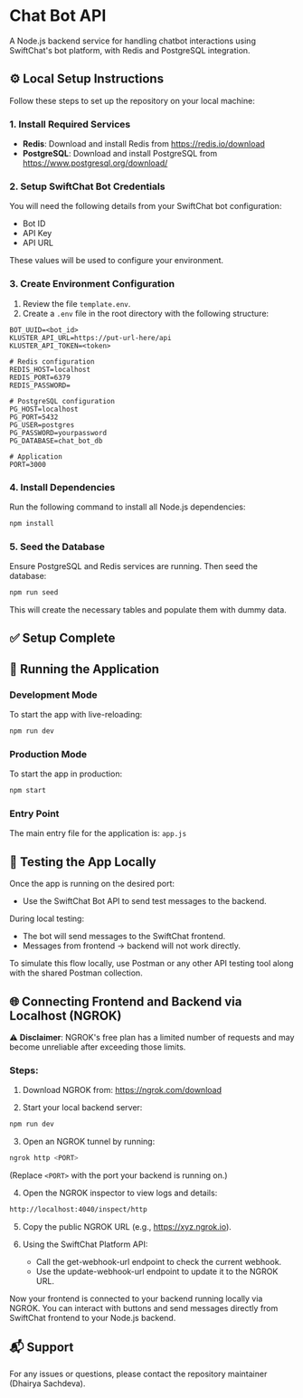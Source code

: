# Chat Bot API

A Node.js backend service for handling chatbot interactions using SwiftChat's bot platform, with Redis and PostgreSQL integration.

## ⚙️ Local Setup Instructions

Follow these steps to set up the repository on your local machine:

### 1. Install Required Services
- **Redis**: Download and install Redis from https://redis.io/download
- **PostgreSQL**: Download and install PostgreSQL from https://www.postgresql.org/download/

### 2. Setup SwiftChat Bot Credentials
You will need the following details from your SwiftChat bot configuration:
- Bot ID
- API Key
- API URL

These values will be used to configure your environment.

### 3. Create Environment Configuration
1. Review the file `template.env`.
2. Create a `.env` file in the root directory with the following structure:

```env
BOT_UUID=<bot_id>
KLUSTER_API_URL=https://put-url-here/api
KLUSTER_API_TOKEN=<token>

# Redis configuration
REDIS_HOST=localhost
REDIS_PORT=6379
REDIS_PASSWORD=

# PostgreSQL configuration
PG_HOST=localhost
PG_PORT=5432
PG_USER=postgres
PG_PASSWORD=yourpassword
PG_DATABASE=chat_bot_db

# Application
PORT=3000
```

### 4. Install Dependencies
Run the following command to install all Node.js dependencies:

```bash
npm install
```

### 5. Seed the Database
Ensure PostgreSQL and Redis services are running. Then seed the database:

```bash
npm run seed
```

This will create the necessary tables and populate them with dummy data.

## ✅ Setup Complete

## 🚀 Running the Application

### Development Mode
To start the app with live-reloading:

```bash
npm run dev
```

### Production Mode
To start the app in production:

```bash
npm start
```

### Entry Point
The main entry file for the application is: `app.js`

## 🔄 Testing the App Locally
Once the app is running on the desired port:

- Use the SwiftChat Bot API to send test messages to the backend.

During local testing:
- The bot will send messages to the SwiftChat frontend.
- Messages from frontend → backend will not work directly.

To simulate this flow locally, use Postman or any other API testing tool along with the shared Postman collection.

## 🌐 Connecting Frontend and Backend via Localhost (NGROK)

⚠️ **Disclaimer**: NGROK's free plan has a limited number of requests and may become unreliable after exceeding those limits.

### Steps:
1. Download NGROK from: https://ngrok.com/download

2. Start your local backend server:
```bash
npm run dev
```

3. Open an NGROK tunnel by running:
```bash
ngrok http <PORT>
```
(Replace `<PORT>` with the port your backend is running on.)

4. Open the NGROK inspector to view logs and details:
```bash
http://localhost:4040/inspect/http
```

5. Copy the public NGROK URL (e.g., https://xyz.ngrok.io).

6. Using the SwiftChat Platform API:
   - Call the get-webhook-url endpoint to check the current webhook.
   - Use the update-webhook-url endpoint to update it to the NGROK URL.

Now your frontend is connected to your backend running locally via NGROK. You can interact with buttons and send messages directly from SwiftChat frontend to your Node.js backend.

## 📬 Support
For any issues or questions, please contact the repository maintainer (Dhairya Sachdeva).
